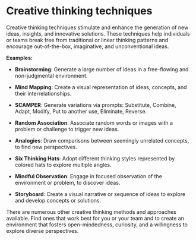 # Creative thinking techniques

Creative thinking techniques stimulate and enhance the generation of new ideas, insights, and innovative solutions. These techniques help individuals or teams break free from traditional or linear thinking patterns and encourage out-of-the-box, imaginative, and unconventional ideas.

**Examples:**

* **Brainstorming**: Generate a large number of ideas in a free-flowing and non-judgmental environment.

* **Mind Mapping**: Create a visual representation of ideas, concepts, and their interrelationships.

* **SCAMPER**: Generate variations via prompts: Substitute, Combine, Adapt, Modify, Put to another use, Eliminate, Reverse.

* **Random Association**: Associate random words or images with a problem or challenge to trigger new ideas.

* **Analogies**: Draw comparisons between seemingly unrelated concepts, to find new perspectives.

* **Six Thinking Hats**: Adopt different thinking styles represented by colored hats to explore multiple angles.

* **Mindful Observation**: Engage in focused observation of the environment or problem, to discover ideas.

* **Storyboard**: Create a visual narrative or sequence of ideas to explore and develop concepts or solutions.

There are numerous other creative thinking methods and approaches available. Find ones that work best for you or your team and to create an environment that fosters open-mindedness, curiosity, and a willingness to explore diverse perspectives.
